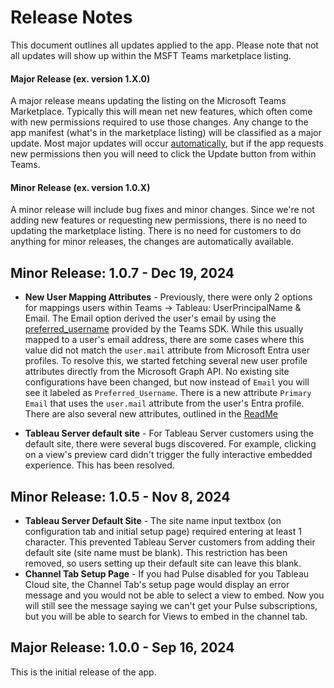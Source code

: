 # Release Notes
This document outlines all updates applied to the app.  Please note that not all updates will show up within the MSFT Teams marketplace listing. 

#### Major Release (ex. version 1.X.0)
A major release means updating the listing on the Microsoft Teams Marketplace.  Typically this will mean net new features, which often come with new permissions required to use those changes.  Any change to the app manifest (what's in the marketplace listing) will be classified as a major update.  Most major updates will occur [automatically](https://support.microsoft.com/en-us/office/update-an-app-in-microsoft-teams-3d53d136-5c5d-4dfa-9602-01e6fdd8015b), but if the app requests new permissions then you will need to click the Update button from within Teams.

#### Minor Release (ex. version 1.0.X)
A minor release will include bug fixes and minor changes.  Since we're not adding new features or requesting new permissions, there is no need to updating the marketplace listing.  There is no need for customers to do anything for minor releases, the changes are automatically available.

## Minor Release: 1.0.7 - Dec 19, 2024

* **New User Mapping Attributes** - Previously, there were only 2 options for mappings users within Teams -> Tableau: UserPrincipalName & Email.  The Email option derived the user's email by using the [preferred_username](https://learn.microsoft.com/en-us/microsoftteams/platform/tabs/how-to/authentication/tab-sso-code#:~:text=user%27s%20display%20name.-,preferred_username,-%3A%20The%20app%20user%27s) provided by the Teams SDK.  While this usually mapped to a user's email address, there are some cases where this value did not match the ```user.mail``` attribute from Microsoft Entra user profiles.  To resolve this, we started fetching several new user profile attributes directly from the Microsoft Graph API.  No existing site configurations have been changed, but now instead of ```Email``` you will see it labeled as ```Preferred_Username```.  There is a new attribute ```Primary Email``` that uses the ```user.mail``` attribute from the user's Entra profile.  There are also several new attributes, outlined in the [ReadMe](/README.md)

* **Tableau Server default site** - For Tableau Server customers using the default site, there were several bugs discovered.  For example, clicking on a view's preview card didn't trigger the fully interactive embedded experience.  This has been resolved.

## Minor Release: 1.0.5 - Nov 8, 2024

* **Tableau Server Default Site** - The site name input textbox (on configuration tab and initial setup page) required entering at least 1 character.  This prevented Tableau Server customers from adding their default site (site name must be blank).  This restriction has been removed, so users setting up their default site can leave this blank.
* **Channel Tab Setup Page** - If you had Pulse disabled for you Tableau Cloud site, the Channel Tab's setup page would display an error message and you would not be able to select a view to embed.  Now you will still see the message saying we can't get your Pulse subscriptions, but you will be able to search for Views to embed in the channel tab.

## Major Release: 1.0.0 - Sep 16, 2024
This is the initial release of the app.
